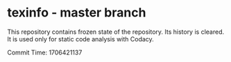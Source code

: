 # texinfo - master branch

This repository contains frozen state of the repository.
Its history is cleared. It is used only for static code
analysis with Codacy.

Commit Time: 1706421137
